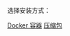 选择安装方式：

<div class="interactive-tabs os">
  <div class="tabs">
    <a href="/install/linux/ubuntu/20_04" aria-pressed="{{ include.docker}}">Docker 容器</a>
    <a href="/install/linux/ubuntu/22_04" aria-pressed="{{ include.tarball }}">压缩包</a>
  </div>
</div>
